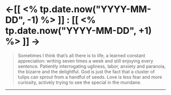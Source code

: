 # <-[[ <% tp.date.now("YYYY-MM-DD", -1) %> ]] : [[ <% tp.date.now("YYYY-MM-DD", +1) %> ]] ->

> Sometimes I think that’s all there is to life, a learned constant appreciation: writing seven times a week and still enjoying every sentence. Patiently interrogating ugliness, labor, anxiety and paranoia, the bizarre and the delightful. God is just the fact that a cluster of tulips can sprout from a handful of seeds. Love is less fear and more curiosity, actively trying to see the special in the mundane. 

---

